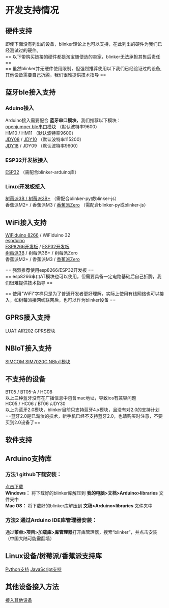 # 开发支持情况


## 硬件支持  
即使下面没有列出的设备，blinker理论上也可以支持，在此列出的硬件为我们已经测试过的硬件。  
== 以下带购买链接的硬件都是淘宝随便选的卖家，blinker无法承担其售后责任 ==  
== 虽然blinker并无硬件使用限制，但强烈推荐使用以下我们已经验证过的设备,其他设备需要自己折腾，我们很难提供技术指导 ==  

## 蓝牙ble接入支持  
### Aduino接入
Arduino接入需要配合 **蓝牙串口模块**，我们推荐以下模块：  
[openjumper ble串口模块](https://item.taobao.com/item.htm?id=39931053379) （默认波特率9600）  
HM10 / HM11 （默认波特率9600）  
[JDY08](https://s.click.taobao.com/BVBeiRw) / [JDY10](https://s.click.taobao.com/qU4eiRw) （默认波特率115200）  
[JDY18](https://s.click.taobao.com/S7vdiRw) / JDY09 （默认波特率9600）  

### ESP32开发板接入
[ESP32](https://s.click.taobao.com/3aIdiRw) （需配合blinker-arduino库）  
### Linux开发板接入
[树莓派3B / 树莓派3B+](https://item.taobao.com/item.htm?id=530384526614) （需配合blinker-py或blinker-js）  
香蕉派M2+ / 香蕉派M3 / [香蕉派Zero](https://item.taobao.com/item.htm?id=561318574034)  （需配合blinker-py或blinker-js）  

## WiFi接入支持  
[WiFiduino 8266](https://s.click.taobao.com/0vofiRw) / WiFiduino 32  
[espduino](https://s.click.taobao.com/otmfiRw)  
[ESP8266开发板](https://s.click.taobao.com/H9baiRw) / [ESP32开发板](https://s.click.taobao.com/3aIdiRw)  
[树莓派3B](https://item.taobao.com/item.htm?id=530384526614) / 树莓派3B+ / 树莓派Zero  
香蕉派M2+ / 香蕉派M3 / [香蕉派Zero](https://item.taobao.com/item.htm?id=561318574034)  

== 强烈推荐使用esp8266/ESP32开发板 ==  
== esp8266串口AT模块也可以使用，但需要具备一定电路基础后自己折腾，我们很难提供技术指导 ==  

== 使用"WiFi"字样只是为了普通开发者更好理解，实际上使用有线网络也可以接入，如树莓派接网线联网后，也可以作为blinker设备 ==  

## GPRS接入支持
[LUAT AIR202 GPRS模块](https://item.taobao.com/item.htm?spm=a1z10.5-c.w4002-21310221667.30.607e7118n1Izsw&id=556521401934)  

## NBIoT接入支持
[SIMCOM SIM7020C NBIoT模块](https://item.taobao.com/item.htm?spm=a230r.1.14.99.24e66928i4x6E5&id=586421514124&ns=1&abbucket=8#detail)  

## 不支持的设备  
BT05 / BT05-A / HC08  
以上三种蓝牙没有在广播信息中包含mac地址，导致ios有兼容问题  
HC05 / HC06 / BT06 /JDY30  
以上为蓝牙2.0模块，blinker目前只支持蓝牙4.x模块，且没有对2.0的支持计划  
==蓝牙2.0是已淘汰的技术，新手机已经不支持蓝牙2.0，也请购买时注意，不要买到2.0设备了==  

## 软件支持  
## Arduino支持库  
### 方法1 github下载安装：  
[点击下载](https://github.com/blinker-iot/blinker-library/archive/master.zip)  
**Windows：** 将下载好的blinker库解压到 **我的电脑>文档>Arduino>libraries** 文件夹中  
**Mac OS：** 将下载好的blinker库解压到 **文稿>Arduino>libraries** 文件夹中  

### 方法2 通过Arduino IDE库管理器安装：
通过**菜单>项目>加载库>库管理器**打开库管理器，搜索“blinker”，并点击安装（中国大陆可能需翻墙）  

## Linux设备/树莓派/香蕉派支持库  
[Python支持](?file=003-硬件开发/03-Python支持 "Python支持")
[JavaScript支持](?file=003-硬件开发/06-JavaScript支持 "JavaScript支持") 

## 其他设备接入方法  
[接入其他设备](?file=003-硬件开发/09-接入其他设备 "接入其他设备")
